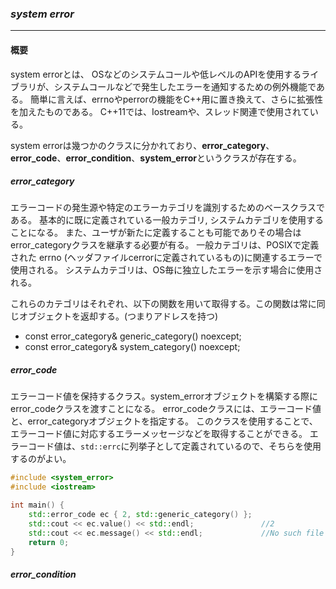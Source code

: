 ### *system error*
---
#### 概要
system errorとは、 OSなどのシステムコールや低レベルのAPIを使用するライブラリが、システムコールなどで発生したエラーを通知するための例外機能である。
簡単に言えば、errnoやperrorの機能をC++用に置き換えて、さらに拡張性を加えたものである。
C++11では、Iostreamや、スレッド関連で使用されている。

system errorは幾つかのクラスに分かれており、**error_category**、**error_code**、**error_condition**、**system_error**というクラスが存在する。

##### error_category
エラーコードの発生源や特定のエラーカテゴリを識別するためのベースクラスである。
基本的に既に定義されている一般カテゴリ, システムカテゴリを使用することになる。
また、ユーザが新たに定義することも可能でありその場合はerror_categoryクラスを継承する必要が有る。
一般カテゴリは、POSIXで定義された errno (ヘッダファイルcerrorに定義されているもの)に関連するエラーで使用される。
システムカテゴリは、OS毎に独立したエラーを示す場合に使用される。

これらのカテゴリはそれぞれ、以下の関数を用いて取得する。この関数は常に同じオブジェクトを返却する。(つまりアドレスを持つ)

 * const error_category& generic_category() noexcept;
 * const error_category& system_category() noexcept;


##### error_code
エラーコード値を保持するクラス。system_errorオブジェクトを構築する際にerror_codeクラスを渡すことになる。
error_codeクラスには、エラーコード値と、error_categoryオブジェクトを指定する。
このクラスを使用することで、エラーコード値に対応するエラーメッセージなどを取得することができる。
エラーコード値は、`std::errc`に列挙子として定義されているので、そちらを使用するのがよい。

```c++
#include <system_error>
#include <iostream>

int main() {
    std::error_code ec { 2, std::generic_category() };
    std::cout << ec.value() << std::endl;               //2
    std::cout << ec.message() << std::endl;             //No such file or directory
    return 0;
}
```


##### error_condition

